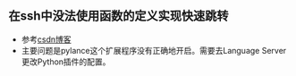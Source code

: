 
## 在ssh中没法使用函数的定义实现快速跳转
+ 参考[csdn博客](https://blog.csdn.net/loumanfeng/article/details/141506710)
+ 主要问题是pylance这个扩展程序没有正确地开启。需要去Language Server更改Python插件的配置。